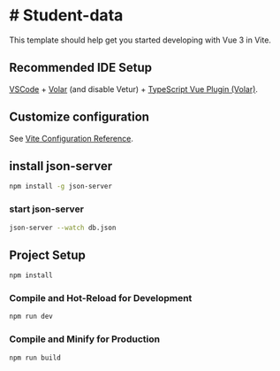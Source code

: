# # Student-data

This template should help get you started developing with Vue 3 in Vite.

## Recommended IDE Setup

[VSCode](https://code.visualstudio.com/) + [Volar](https://marketplace.visualstudio.com/items?itemName=Vue.volar) (and disable Vetur) + [TypeScript Vue Plugin (Volar)](https://marketplace.visualstudio.com/items?itemName=Vue.vscode-typescript-vue-plugin).

## Customize configuration

See [Vite Configuration Reference](https://vitejs.dev/config/).
## install json-server

```sh
npm install -g json-server
```

### start json-server

```sh
json-server --watch db.json
```

## Project Setup
   
```sh
npm install
```

### Compile and Hot-Reload for Development

```sh
npm run dev
```

### Compile and Minify for Production

```sh
npm run build
```
